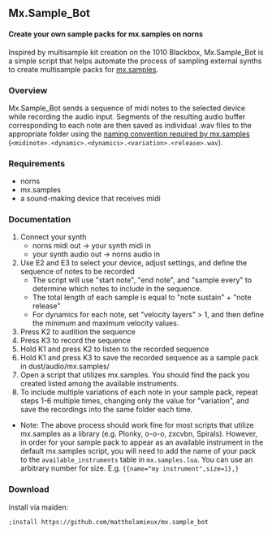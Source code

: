 ## Mx.Sample_Bot
#### Create your own sample packs for mx.samples on norns

Inspired by multisample kit creation on the 1010 Blackbox, Mx.Sample_Bot is a simple script that helps automate the process of sampling external synths to create multisample packs for [mx.samples](https://llllllll.co/t/mx-samples/41400).

### Overview

Mx.Sample_Bot sends a sequence of midi notes to the selected device while recording the audio input. Segments of the resulting audio buffer corresponding to each note are then saved as individual .wav files to the appropriate folder using the [naming convention required by mx.samples](https://llllllll.co/t/mx-samples/41400/66) (`<midinote>.<dynamic>.<dynamics>.<variation>.<release>.wav`). 

### Requirements

- norns
- mx.samples
- a sound-making device that receives midi

### Documentation
1. Connect your synth 
    - norns midi out -> your synth midi in
    - your synth audio out -> norns audio in 
2. Use E2 and E3 to select your device, adjust settings, and define the sequence of notes to be recorded
    - The script will use "start note", "end note", and "sample every" to determine which notes to include in the sequence.
    - The total length of each sample is equal to "note sustain" + "note release"
    - For dynamics for each note, set "velocity layers" > 1, and then define the minimum and maximum velocity values. 
3. Press K2 to audition the sequence
4. Press K3 to record the sequence
5. Hold K1 and press K2 to listen to the recorded sequence
6. Hold K1 and press K3 to save the recorded sequence as a sample pack in dust/audio/mx.samples/
7. Open a script that utilizes mx.samples. You should find the pack you created listed among the available instruments. 
8. To include multiple variations of each note in your sample pack, repeat steps 1-6 multiple times, changing only the value for "variation", and save the recordings into the same folder each time.  

* Note: The above process should work fine for most scripts that utilize mx.samples as a library (e.g. Plonky, o-o-o, zxcvbn, Spirals). However, in order for your sample pack to appear as an available instrument in the default mx.samples script, you will need to add the name of your pack to the `available_instruments` table in `mx.samples.lua`. You can use an arbitrary number for size. E.g. `{{name="my instrument",size=1},}`

### Download

install via maiden:

`;install https://github.com/mattholamieux/mx.sample_bot`
